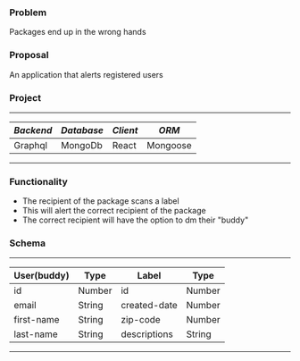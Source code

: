### Problem

Packages end up in the wrong hands

### Proposal

An application that alerts registered users

### Project

---

<space><space>

| _Backend_ | _Database_ | _Client_ | _ORM_    |
| --------- | ---------- | -------- | -------- |
| Graphql   | MongoDb    | React    | Mongoose |

---

### Functionality

- The recipient of the package scans a label
- This will alert the correct recipient of the package
- The correct recipient will have the option to dm their "buddy"

### Schema

---

<space><space>

| User(buddy) | Type   | Label        | Type   |
| ----------- | ------ | ------------ | ------ |
| id          | Number | id           | Number |
| email       | String | created-date | Number |
| first-name  | String | zip-code     | Number |
| last-name   | String | descriptions | String |

---
